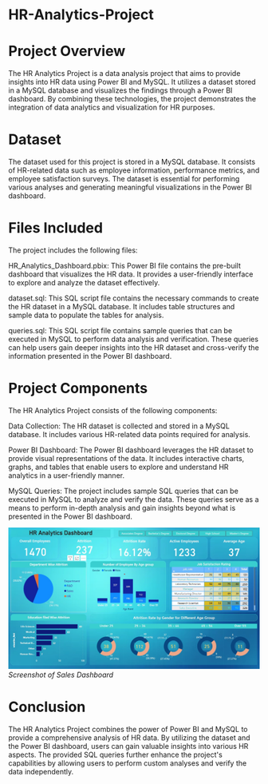 # HR-Analytics-Project

# Project Overview
The HR Analytics Project is a data analysis project that aims to provide insights into HR data using Power BI and MySQL. It utilizes a dataset stored in a MySQL database and visualizes the findings through a Power BI dashboard. By combining these technologies, the project demonstrates the integration of data analytics and visualization for HR purposes.

# Dataset
The dataset used for this project is stored in a MySQL database. It consists of HR-related data such as employee information, performance metrics, and employee satisfaction surveys. The dataset is essential for performing various analyses and generating meaningful visualizations in the Power BI dashboard.

# Files Included
The project includes the following files:

HR_Analytics_Dashboard.pbix: This Power BI file contains the pre-built dashboard that visualizes the HR data. It provides a user-friendly interface to explore and analyze the dataset effectively.

dataset.sql: This SQL script file contains the necessary commands to create the HR dataset in a MySQL database. It includes table structures and sample data to populate the tables for analysis.

queries.sql: This SQL script file contains sample queries that can be executed in MySQL to perform data analysis and verification. These queries can help users gain deeper insights into the HR dataset and cross-verify the information presented in the Power BI dashboard.

# Project Components
The HR Analytics Project consists of the following components:

Data Collection: The HR dataset is collected and stored in a MySQL database. It includes various HR-related data points required for analysis.

Power BI Dashboard: The Power BI dashboard leverages the HR dataset to provide visual representations of the data. It includes interactive charts, graphs, and tables that enable users to explore and understand HR analytics in a user-friendly manner.

MySQL Queries: The project includes sample SQL queries that can be executed in MySQL to analyze and verify the data. These queries serve as a means to perform in-depth analysis and gain insights beyond what is presented in the Power BI dashboard.

![Screenshot](Dashboard_.png)
*Screenshot of Sales Dashboard*

# Conclusion
The HR Analytics Project combines the power of Power BI and MySQL to provide a comprehensive analysis of HR data. By utilizing the dataset and the Power BI dashboard, users can gain valuable insights into various HR aspects. The provided SQL queries further enhance the project's capabilities by allowing users to perform custom analyses and verify the data independently.
